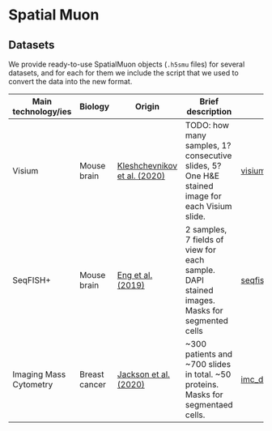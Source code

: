 # Spatial Muon
## Datasets
We provide ready-to-use SpatialMuon objects (`.h5smu` files) for several datasets, and for each for them we include 
the script that we used to convert the data into the new format.

 Main technology/ies | Biology | Origin | Brief description | Script | Folder in the `pc02` machine |
|-------------|-------------|---------|-----------|---------|------|
| Visium | Mouse brain | [Kleshchevnikov et al. (2020)](https://doi.org/10.1101/2020.11.15.378125) | TODO: how many samples, 1? consecutive slides, 5? One H&E stained image for each Visium slide.| [visium_mousebrain.py](./spatialmuon/datasets/visium_mousebrain.py) | `visium_mousebrain` |
| SeqFISH+ | Mouse brain | [Eng et al. (2019)](https://doi.org/10.1038/s41586-019-1049-y) | 2 samples, 7 fields of view for each sample. DAPI stained images. Masks for segmented cells | [seqfishplus.py](./spatialmuon/datasets/seqfishplus.py) | `seqfishplus` |
| Imaging Mass Cytometry | Breast cancer | [Jackson et al. (2020)](https://doi.org/10.5281/zenodo.3518284) | ~300 patients and ~700 slides in total. ~50 proteins. Masks for segmentaed cells. | [imc_download.py](./spatialmuon/datasets/imc_download.py) | `imc` |


